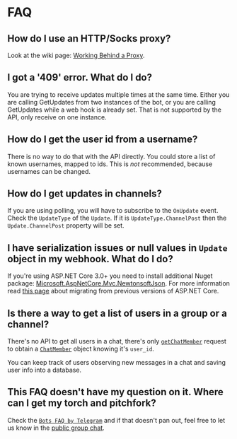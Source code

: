 # FAQ

## How do I use an HTTP/Socks proxy?

Look at the wiki page: [Working Behind a Proxy](4/proxy.md).

## I got a '409' error. What do I do?

You are trying to receive updates multiple times at the same time. Either you are calling GetUpdates from two instances of the bot, or you are calling GetUpdates while a web hook is already set. That is not supported by the API, only receive on one instance.

## How do I get the user id from a username?

There is no way to do that with the API directly.
You could store a list of known usernames, mapped to ids.
This is *not* recommended, because usernames can be changed.

## How do I get updates in channels?

If you are using polling, you will have to subscribe to the `OnUpdate` event.
Check the `UpdateType` of the `Update`. If it is `UpdateType.ChannelPost` then the `Update.ChannelPost` property will be set.

## I have serialization issues or null values in `Update` object in my webhook. What do I do?

If you're using ASP.NET Core 3.0+ you need to install additional Nuget package: [Microsoft.AspNetCore.Mvc.NewtonsoftJson](https://www.nuget.org/packages/Microsoft.AspNetCore.Mvc.NewtonsoftJson/). For more information read [this page](https://docs.microsoft.com/en-us/aspnet/core/migration/22-to-30?view=aspnetcore-3.1&tabs=visual-studio#use-newtonsoftjson-in-an-aspnet-core-30-mvc-project) about migrating from previous versions of ASP.NET Core.

## Is there a way to get a list of users in a group or a channel?

There's no API to get all users in a chat, there's only [`getChatMember`](https://core.telegram.org/bots/api#getchatmember) request to obtain a
[`ChatMember`](https://core.telegram.org/bots/api#chatmember) object knowing it's `user_id`.

You can keep track of users observing new messages in a chat and saving user info into a database.

## This FAQ doesn't have my question on it. Where can I get my torch and pitchfork?

Check the [`Bots FAQ by Telegram`] and if that doesn't pan out, feel free to let us know in the [public group chat].

[`Bots FAQ by Telegram`]: https://core.telegram.org/bots/faq
[Public Group Chat]: https://t.me/joinchat/B35YY0QbLfd034CFnvCtCA

